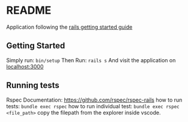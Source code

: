 # README

Application following the [rails getting started guide](https://guides.rubyonrails.org/getting_started.html)

## Getting Started

Simply run: `bin/setup`
Then Run: `rails s`
And visit the application on [localhost:3000](localhost:3000)

## Running tests

Rspec Documentation: https://github.com/rspec/rspec-rails
how to run tests: `bundle exec rspec`
how to run individual test: `bundle exec rspec <file_path>`
copy the filepath from the explorer inside vscode.
